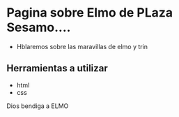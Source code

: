 # Pagina sobre Elmo de PLaza Sesamo....
* Hblaremos sobre las maravillas de elmo y trin

## Herramientas a utilizar

* html
* css


Dios bendiga a ELMO